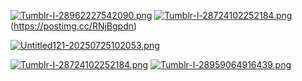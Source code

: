 [![Tumblr-l-28962227542090.png](https://i.postimg.cc/XNmck27F/Tumblr-l-28962227542090.png)](https://postimg.cc/Rq1HMLtV)
[![Tumblr-l-28724102252184.png](https://i.postimg.cc/KzVLQzFF/Tumblr-l-28724102252184.png)](https://postimg.cc/MM7vpzvr)(https://postimg.cc/RNjBgpdn)

[![Untitled121-20250725102053.png](https://i.postimg.cc/90t7hhvw/Untitled121-20250725102053.png)](https://postimg.cc/m1kDY0ZT)

[![Tumblr-l-28724102252184.png](https://i.postimg.cc/KzVLQzFF/Tumblr-l-28724102252184.png)](https://postimg.cc/MM7vpzvr)
[![Tumblr-l-28959064916439.png](https://i.postimg.cc/ydNXvtZh/Tumblr-l-28959064916439.png)](https://postimg.cc/mc0HrdVh)